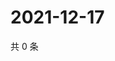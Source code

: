 # 2021-12-17

共 0 条

<!-- BEGIN WEIBO -->
<!-- 最后更新时间 Fri Dec 17 2021 10:04:26 GMT+0800 (China Standard Time) -->

<!-- END WEIBO -->
